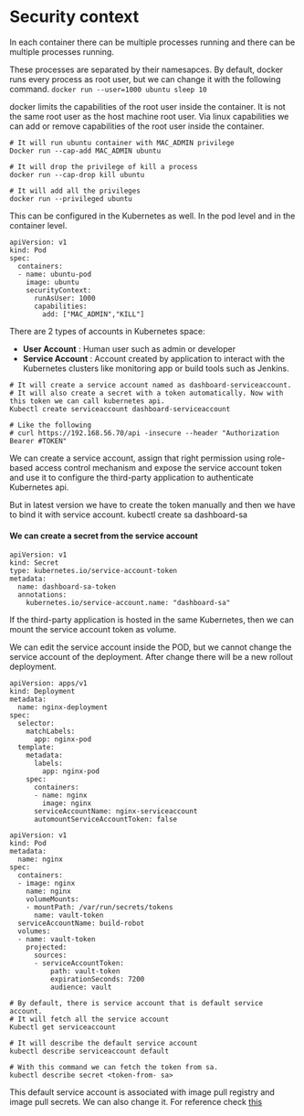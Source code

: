 # Security context

In each container there can be multiple processes running and there can be multiple processes running. 

These processes are separated by their namesapces. By default, docker runs every process as root user, but we can change it with the following command.
`docker run --user=1000 ubuntu sleep 10`

docker limits the capabilities of the root user inside the container. It is not the same root user as the host machine root user.
Via linux capabilities we can add or remove capabilities of the root user inside the container.

```
# It will run ubuntu container with MAC_ADMIN privilege
Docker run --cap-add MAC_ADMIN ubuntu

# It will drop the privilege of kill a process
docker run --cap-drop kill ubuntu

# It will add all the privileges
docker run --privileged ubuntu
```

This can be configured in the Kubernetes as well. In the pod level and in the container level.
```
apiVersion: v1
kind: Pod
spec:
  containers:
  - name: ubuntu-pod
    image: ubuntu
    securityContext:
      runAsUser: 1000
      capabilities:
        add: ["MAC_ADMIN","KILL"]
```

There are 2 types of accounts in Kubernetes space:
- **User Account** : Human user such as admin or developer
- **Service Account** : Account created by application to interact with the Kubernetes clusters like monitoring app or build tools such as Jenkins.

```
# It will create a service account named as dashboard-serviceaccount. 
# It will also create a secret with a token automatically. Now with this token we can call kubernetes api. 
Kubectl create serviceaccount dashboard-serviceaccount

# Like the following 
# curl https://192.168.56.70/api -insecure --header "Authorization Bearer #TOKEN"
```

We can create a service account, assign that right permission using role-based access control mechanism and expose the service account token and use it to configure the third-party application to authenticate Kubernetes api.

But in latest version we have to create the token manually and then we have to bind it with service account.  kubectl create sa dashboard-sa

#### We can create a secret from the service account
```
apiVersion: v1
kind: Secret
type: kubernetes.io/service-account-token
metadata:
  name: dashboard-sa-token
  annotations:
    kubernetes.io/service-account.name: "dashboard-sa"
```
If the third-party application is hosted in the same Kubernetes, then we can mount the service account token as volume.

We can edit the service account inside the POD, but we cannot change the service account of the deployment. 
After change there will be a new rollout deployment.


```
apiVersion: apps/v1
kind: Deployment
metadata:
  name: nginx-deployment
spec:
  selector:
    matchLabels:
      app: nginx-pod
  template:
    metadata:
      labels:
        app: nginx-pod
    spec:
      containers:
      - name: nginx
        image: nginx
      serviceAccountName: nginx-serviceaccount
      automountServiceAccountToken: false
```

```
apiVersion: v1
kind: Pod
metadata:
  name: nginx
spec:
  containers:
  - image: nginx
    name: nginx
    volumeMounts:
    - mountPath: /var/run/secrets/tokens
      name: vault-token
  serviceAccountName: build-robot
  volumes:
  - name: vault-token
    projected:
      sources:
      - serviceAccountToken:
          path: vault-token
          expirationSeconds: 7200
          audience: vault
```
```
# By default, there is service account that is default service account.
# It will fetch all the service account
Kubectl get serviceaccount

# It will describe the default service account
kubectl describe serviceaccount default

# With this command we can fetch the token from sa.
kubectl describe secret <token-from- sa>
```

This default service account is associated with image pull registry and image pull secrets. 
We can also change it. For reference check [this](https://kubernetes.io/docs/tasks/configure-pod-container/configure-service-account)
